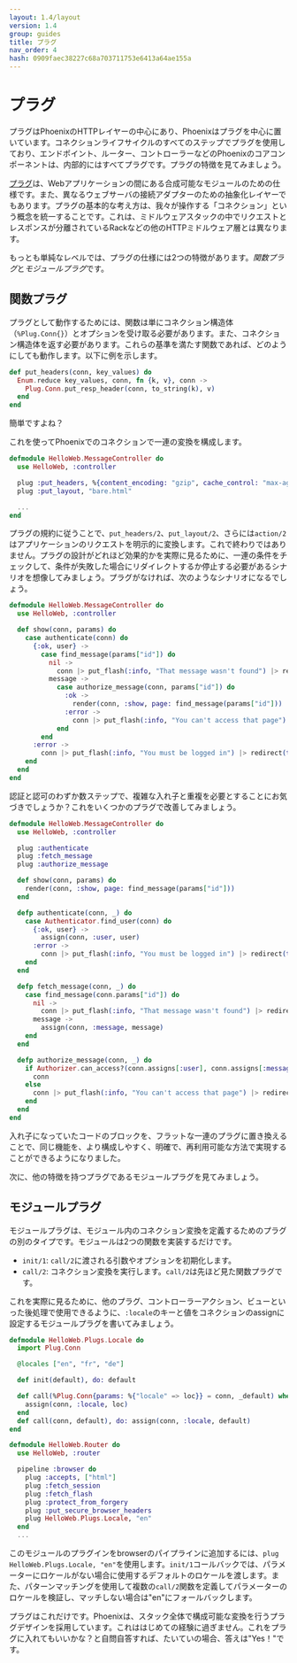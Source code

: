 ```yaml
---
layout: 1.4/layout
version: 1.4
group: guides
title: プラグ
nav_order: 4
hash: 0909faec38227c68a703711753e6413a64ae155a
---
```


# プラグ

プラグはPhoenixのHTTPレイヤーの中心にあり、Phoenixはプラグを中心に置いています。コネクションライフサイクルのすべてのステップでプラグを使用しており、エンドポイント、ルーター、コントローラーなどのPhoenixのコアコンポーネントは、内部的にはすべてプラグです。プラグの特徴を見てみましょう。

[プラグ](https://github.com/elixir-lang/plug)は、Webアプリケーションの間にある合成可能なモジュールのための仕様です。また、異なるウェブサーバの接続アダプターのための抽象化レイヤーでもあります。プラグの基本的な考え方は、我々が操作する「コネクション」という概念を統一することです。これは、ミドルウェアスタックの中でリクエストとレスポンスが分離されているRackなどの他のHTTPミドルウェア層とは異なります。

もっとも単純なレベルでは、プラグの仕様には2つの特徴があります。*関数プラグ*と*モジュールプラグ*です。

## 関数プラグ
プラグとして動作するためには、関数は単にコネクション構造体（`%Plug.Conn{}`）とオプションを受け取る必要があります。また、コネクション構造体を返す必要があります。これらの基準を満たす関数であれば、どのようにしても動作します。以下に例を示します。

```elixir
def put_headers(conn, key_values) do
  Enum.reduce key_values, conn, fn {k, v}, conn ->
    Plug.Conn.put_resp_header(conn, to_string(k), v)
  end
end
```

簡単ですよね？

これを使ってPhoenixでのコネクションで一連の変換を構成します。

```elixir
defmodule HelloWeb.MessageController do
  use HelloWeb, :controller

  plug :put_headers, %{content_encoding: "gzip", cache_control: "max-age=3600"}
  plug :put_layout, "bare.html"

  ...
end
```

プラグの規約に従うことで、`put_headers/2`、`put_layout/2`、さらには`action/2`はアプリケーションのリクエストを明示的に変換します。これで終わりではありません。プラグの設計がどれほど効果的かを実際に見るために、一連の条件をチェックして、条件が失敗した場合にリダイレクトするか停止する必要があるシナリオを想像してみましょう。プラグがなければ、次のようなシナリオになるでしょう。

```elixir
defmodule HelloWeb.MessageController do
  use HelloWeb, :controller

  def show(conn, params) do
    case authenticate(conn) do
      {:ok, user} ->
        case find_message(params["id"]) do
          nil ->
            conn |> put_flash(:info, "That message wasn't found") |> redirect(to: "/")
          message ->
            case authorize_message(conn, params["id"]) do
              :ok ->
                render(conn, :show, page: find_message(params["id"]))
              :error ->
                conn |> put_flash(:info, "You can't access that page") |> redirect(to: "/")
            end
        end
      :error ->
        conn |> put_flash(:info, "You must be logged in") |> redirect(to: "/")
    end
  end
end
```

認証と認可のわずか数ステップで、複雑な入れ子と重複を必要とすることにお気づきでしょうか？これをいくつかのプラグで改善してみましょう。

```elixir
defmodule HelloWeb.MessageController do
  use HelloWeb, :controller

  plug :authenticate
  plug :fetch_message
  plug :authorize_message

  def show(conn, params) do
    render(conn, :show, page: find_message(params["id"]))
  end

  defp authenticate(conn, _) do
    case Authenticator.find_user(conn) do
      {:ok, user} ->
        assign(conn, :user, user)
      :error ->
        conn |> put_flash(:info, "You must be logged in") |> redirect(to: "/") |> halt()
    end
  end

  defp fetch_message(conn, _) do
    case find_message(conn.params["id"]) do
      nil ->
        conn |> put_flash(:info, "That message wasn't found") |> redirect(to: "/") |> halt()
      message ->
        assign(conn, :message, message)
    end
  end

  defp authorize_message(conn, _) do
    if Authorizer.can_access?(conn.assigns[:user], conn.assigns[:message]) do
      conn
    else
      conn |> put_flash(:info, "You can't access that page") |> redirect(to: "/") |> halt()
    end
  end
end
```

入れ子になっていたコードのブロックを、フラットな一連のプラグに置き換えることで、同じ機能を、より構成しやすく、明確で、再利用可能な方法で実現することができるようになりました。

次に、他の特徴を持つプラグであるモジュールプラグを見てみましょう。

## モジュールプラグ

モジュールプラグは、モジュール内のコネクション変換を定義するためのプラグの別のタイプです。モジュールは2つの関数を実装するだけです。

- `init/1`: `call/2`に渡される引数やオプションを初期化します。
- `call/2`: コネクション変換を実行します。`call/2`は先ほど見た関数プラグです。

これを実際に見るために、他のプラグ、コントローラーアクション、ビューといった後処理で使用できるように、`:locale`のキーと値をコネクションのassignに設定するモジュールプラグを書いてみましょう。

```elixir
defmodule HelloWeb.Plugs.Locale do
  import Plug.Conn

  @locales ["en", "fr", "de"]

  def init(default), do: default

  def call(%Plug.Conn{params: %{"locale" => loc}} = conn, _default) when loc in @locales do
    assign(conn, :locale, loc)
  end
  def call(conn, default), do: assign(conn, :locale, default)
end

defmodule HelloWeb.Router do
  use HelloWeb, :router

  pipeline :browser do
    plug :accepts, ["html"]
    plug :fetch_session
    plug :fetch_flash
    plug :protect_from_forgery
    plug :put_secure_browser_headers
    plug HelloWeb.Plugs.Locale, "en"
  end
  ...
```

このモジュールのプラグインをbrowserのパイプラインに追加するには、`plug HelloWeb.Plugs.Locale, "en"`を使用します。`init/1`コールバックでは、パラメーターにロケールがない場合に使用するデフォルトのロケールを渡します。また、パターンマッチングを使用して複数の`call/2`関数を定義してパラメーターのロケールを検証し、マッチしない場合は"en"にフォールバックします。

プラグはこれだけです。Phoenixは、スタック全体で構成可能な変換を行うプラグデザインを採用しています。これははじめての経験に過ぎません。これをプラグに入れてもいいかな？と自問自答すれば、たいていの場合、答えは"Yes！"です。

